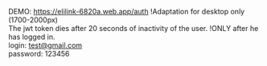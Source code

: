 DEMO: https://elilink-6820a.web.app/auth
!Adaptation for desktop only (1700-2000px)
<br>
The jwt token dies after 20 seconds of inactivity of the user. !ONLY after he has logged in.
<br>
login: test@gmail.com
<br>
password: 123456
